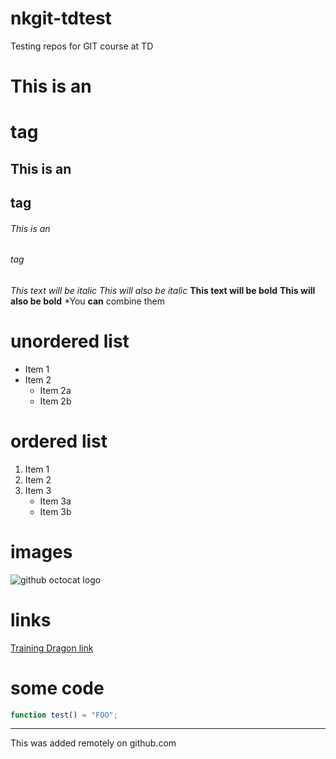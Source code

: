 # nkgit-tdtest
Testing repos for GIT course at TD



# This is an <h1> tag 
## This is an <h2> tag 
###### This is an <h6> tag 
 
*This text will be italic* 
_This will also be italic_ 
**This text will be bold**
 __This will also be bold__ 
 *You **can** combine them
 
 # unordered list 
 * Item 1 
 * Item 2     
    * Item 2a     
    * Item 2b 
  
 # ordered list 
 1. Item 1 
 2. Item 2 
 3. Item 3     
    * Item 3a     
    * Item 3b
    
    
# images
![github octocat logo](https://octodex.github.com/octdrey-catburn)

# links
[Training Dragon link](http://trainingdragon.co.uk)

# some code
```javascript
function test() = "FOO";
```
----------------------------------------

This was added remotely on github.com
